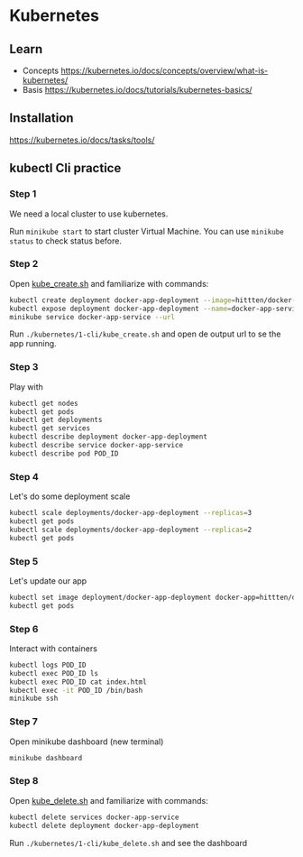 # Kubernetes

## Learn

* Concepts https://kubernetes.io/docs/concepts/overview/what-is-kubernetes/
* Basis https://kubernetes.io/docs/tutorials/kubernetes-basics/

## Installation

https://kubernetes.io/docs/tasks/tools/

## kubectl Cli practice

### Step 1

We need a local cluster to use kubernetes.

Run `minikube start` to start cluster Virtual Machine. You can use `minikube status` to check status before.

### Step 2

Open [kube_create.sh](/kubernetes/1-cli/kube_create.sh) and familiarize with commands:

```bash
kubectl create deployment docker-app-deployment --image=hittten/docker-app:1.0.0
kubectl expose deployment docker-app-deployment --name=docker-app-service --type=NodePort --port=80
minikube service docker-app-service --url
```

Run `./kubernetes/1-cli/kube_create.sh` and open de output url to se the app running.

### Step 3

Play with

```bash
kubectl get nodes
kubectl get pods
kubectl get deployments
kubectl get services
kubectl describe deployment docker-app-deployment
kubectl describe service docker-app-service
kubectl describe pod POD_ID
```

### Step 4

Let's do some deployment scale

```bash
kubectl scale deployments/docker-app-deployment --replicas=3
kubectl get pods
kubectl scale deployments/docker-app-deployment --replicas=2
kubectl get pods
```

### Step 5

Let's update our app

```bash
kubectl set image deployment/docker-app-deployment docker-app=hittten/docker-app:2.0.0
kubectl get pods
```

### Step 6

Interact with containers

```bash
kubectl logs POD_ID
kubectl exec POD_ID ls
kubectl exec POD_ID cat index.html
kubectl exec -it POD_ID /bin/bash
minikube ssh
```

### Step 7

Open minikube dashboard (new terminal)

```bash
minikube dashboard
```

### Step 8

Open [kube_delete.sh](/kubernetes/1-cli/kube_delete.sh) and familiarize with commands:

```bash
kubectl delete services docker-app-service
kubectl delete deployment docker-app-deployment
```

Run `./kubernetes/1-cli/kube_delete.sh` and see the dashboard
